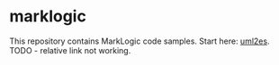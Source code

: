 # marklogic

This repository contains MarkLogic code samples. Start here: [uml2es](uml2es). TODO - relative link not working. 
